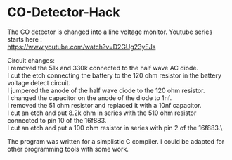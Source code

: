 # CO-Detector-Hack

The CO detector is changed into a line voltage monitor.
Youtube series starts here :\
https://www.youtube.com/watch?v=D2GUg23yEJs

Circuit changes:\
I removed the 51k and 330k connected to the half wave AC diode.\
I cut the etch connecting the battery to the 120 ohm resistor in the battery voltage detect circuit.\
I jumpered the anode of the half wave diode to the 120 ohm resistor.\
I changed the capacitor on the anode of the diode to 1nf.\
I removed the 51 ohm resistor and replaced it with a 10nf capacitor.\
I cut an etch and put 8.2k ohm in series with the 510 ohm resistor connected to pin 10 of the 16f883.\
I cut an etch and put a 100 ohm resistor in series with pin 2 of the 16f883.\

The program was written for a simplistic C compiler.  I could be adapted for other programming tools with some
work.
 
